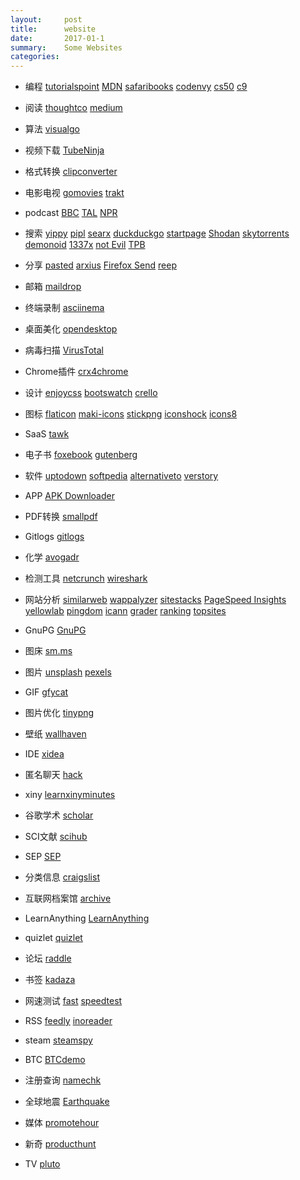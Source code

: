 ```yaml
---
layout:     post
title:      website
date:       2017-01-1
summary:    Some Websites
categories: 
---
```

* 编程     [tutorialspoint](https://www.tutorialspoint.com/)
            [MDN](https://developer.mozilla.org)
            [safaribooks](https://www.safaribooksonline.com)
            [codenvy](https://codenvy.com)
            [cs50](https://cs50.io)
            [c9](https://c9.io)
* 阅读      [thoughtco](https://www.thoughtco.com/)
            [medium](https://medium.com/)
* 算法     [visualgo](https://visualgo.net/en)
* 视频下载  [TubeNinja](https://www.tubeninja.net/)
* 格式转换  [clipconverter](http://www.clipconverter.cc/)
* 电影电视  [gomovies](https://gomovies.to/) 
            [trakt](https://trakt.tv/)
* podcast   [BBC](http://www.bbc.co.uk/podcasts)
            [TAL](https://www.thisamericanlife.org)
            [NPR](http://www.npr.org/)
* 搜索      [yippy](http://yippy.com/)
            [pipl](https://pipl.com/)
            [searx](https://searx.me/) 
            [duckduckgo](https://duckduckgo.com/)
            [startpage](https://www.startpage.com/)
            [Shodan](https://www.shodan.io/)
            [skytorrents](https://www.skytorrents.in/)
            [demonoid](https://www.demonoid.pw)
            [1337x](http://1337x.to/)
            [not Evil](http://hss3uro2hsxfogfq.onion/)
            [TPB](http://uj3wazyk5u4hnvtk.onion/)

* 分享      [pasted](http://pasted.co/)
            [arxius](https://arxius.io/) 
            [Firefox Send](https://send.firefox.com/)
            [reep](https://reep.io/)
* 邮箱      [maildrop](https://maildrop.cc/)            
* 终端录制  [asciinema](https://asciinema.org/)
* 桌面美化  [opendesktop](https://www.opendesktop.org/)
* 病毒扫描  [VirusTotal](https://www.virustotal.com)
* Chrome插件 [crx4chrome](https://www.crx4chrome.com/)
* 设计      [enjoycss](http://enjoycss.com/)
            [bootswatch](https://bootswatch.com/)
            [crello](https://crello.com/)
* 图标        [flaticon](https://www.flaticon.com/)
            [maki-icons](https://www.mapbox.com/maki-icons/)
            [stickpng](http://www.stickpng.com/)
            [iconshock](https://www.iconshock.com/)
            [icons8](https://icons8.com/)
* SaaS       [tawk](https://www.tawk.to/) 
* 电子书     [foxebook](http://www.foxebook.net/)
            [gutenberg](https://www.gutenberg.org/)
* 软件       [uptodown](http://uptodown.com)
            [softpedia](http://www.softpedia.com/)
            [alternativeto](https://alternativeto.net/)
            [verstory](https://verstory.com/)
* APP        [APK Downloader](https://apps.evozi.com/apk-downloader/)
* PDF转换     [smallpdf](https://smallpdf.com/)
* Gitlogs    [gitlogs](http://www.gitlogs.com/) 
* 化学       [avogadr](https://avogadr.io/)
* 检测工具   [netcrunch](https://www.adremsoft.com/netcrunch.tools/)
            [wireshark](https://www.wireshark.org/)
* 网站分析   [similarweb](https://www.similarweb.com/)
            [wappalyzer](https://wappalyzer.com/)
            [sitestacks](https://sitestacks.com/)
            [PageSpeed Insights](https://developers.google.com/speed/pagespeed/insights/)
            [yellowlab](http://yellowlab.tools/)
            [pingdom](https://tools.pingdom.com/)
            [icann](https://whois.icann.org)
            [grader](https://website.grader.com/)
            [ranking](http://www.ranking.com/)
            [topsites](https://www.quantcast.com/top-sites/)
* GnuPG     [GnuPG](https://gnupg.org/)            
* 图床       [sm.ms](https://sm.ms/)
* 图片       [unsplash](https://unsplash.com/)
            [pexels](https://www.pexels.com/)
* GIF       [gfycat](https://gfycat.com/)            
* 图片优化    [tinypng](https://tinypng.com/)
* 壁纸      [wallhaven](https://alpha.wallhaven.cc/)
* IDE       [xidea](http://xidea.online)
* 匿名聊天   [hack](https://hack.chat/)
* xiny [learnxinyminutes](https://learnxinyminutes.com/)
* 谷歌学术    [scholar](https://scholar.google.com/)
* SCI文献     [scihub](http://sci-hub.io/)   
* SEP         [SEP](https://plato.stanford.edu/)
* 分类信息       [craigslist](https://www.craigslist.org/)
* 互联网档案馆 [archive](https://archive.org/)
* LearnAnything  [LearnAnything](https://learn-anything.xyz/)
* quizlet     [quizlet](https://quizlet.com/)
* 论坛    [raddle](https://raddle.me/)
* 书签   [kadaza](http://www.kadaza.com/)
* 网速测试    [fast](https://fast.com/) 
            [speedtest](http://beta.speedtest.net/)
* RSS [feedly](https://feedly.com)
    [inoreader](https://www.inoreader.com/)
* steam [steamspy](http://steamspy.com/)
* BTC   [BTCdemo](http://www.blockchaindemo.io/)
* 注册查询 [namechk](https://namechk.com/)

* 全球地震 [Earthquake](http://www.earthquick.world/)
* 媒体   [promotehour](http://promotehour.com/)
* 新奇   [producthunt](https://www.producthunt.com)
* TV    [pluto](http://pluto.tv/)

